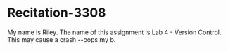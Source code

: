 # Recitation-3308
My name is Riley.
The name of this assignment is Lab 4 - Version Control.
This may cause a crash --oops my b.
